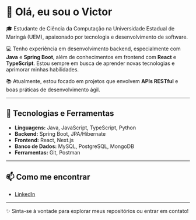 # 👋 Olá, eu sou o Victor

🎓 Estudante de Ciência da Computação na Universidade Estadual de Maringá (UEM), apaixonado por tecnologia e desenvolvimento de software.

💻 Tenho experiência em desenvolvimento backend, especialmente com **Java** e **Spring Boot**, além de conhecimentos em frontend com **React** e **TypeScript**. Estou sempre em busca de aprender novas tecnologias e aprimorar minhas habilidades.

📚 Atualmente, estou focado em projetos que envolvem **APIs RESTful** e boas práticas de desenvolvimento ágil.

---

## 🚀 Tecnologias e Ferramentas

- **Linguagens:** Java, JavaScript, TypeScript, Python
- **Backend:** Spring Boot, JPA/Hibernate
- **Frontend:** React, Next.js
- **Banco de Dados:** MySQL, PostgreSQL, MongoDB
- **Ferramentas:** Git, Postman

---

## 📫 Como me encontrar

- [LinkedIn](https://www.linkedin.com/in/victorglcosta)
  
---

✨ Sinta-se à vontade para explorar meus repositórios ou entrar em contato!
